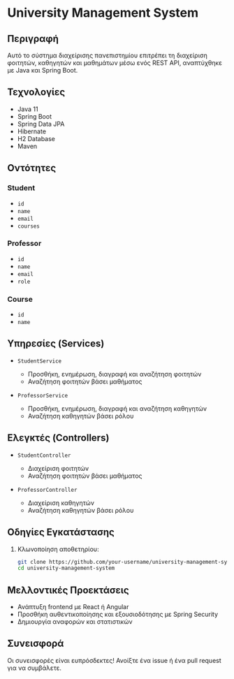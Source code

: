 # University Management System

## Περιγραφή

Αυτό το σύστημα διαχείρισης πανεπιστημίου επιτρέπει τη διαχείριση φοιτητών, καθηγητών και μαθημάτων μέσω ενός REST API, αναπτύχθηκε με Java και Spring Boot.

## Τεχνολογίες

- Java 11
- Spring Boot
- Spring Data JPA
- Hibernate
- H2 Database
- Maven

## Οντότητες

### Student
- `id`
- `name`
- `email`
- `courses`

### Professor
- `id`
- `name`
- `email`
- `role`

### Course
- `id`
- `name`

## Υπηρεσίες (Services)

- `StudentService`
  - Προσθήκη, ενημέρωση, διαγραφή και αναζήτηση φοιτητών
  - Αναζήτηση φοιτητών βάσει μαθήματος

- `ProfessorService`
  - Προσθήκη, ενημέρωση, διαγραφή και αναζήτηση καθηγητών
  - Αναζήτηση καθηγητών βάσει ρόλου

## Ελεγκτές (Controllers)

- `StudentController`
  - Διαχείριση φοιτητών
  - Αναζήτηση φοιτητών βάσει μαθήματος

- `ProfessorController`
  - Διαχείριση καθηγητών
  - Αναζήτηση καθηγητών βάσει ρόλου

## Οδηγίες Εγκατάστασης

1. Κλωνοποίηση αποθετηρίου:
   ```sh
   git clone https://github.com/your-username/university-management-system.git
   cd university-management-system

## Μελλοντικές Προεκτάσεις
- Ανάπτυξη frontend με React ή Angular
- Προσθήκη αυθεντικοποίησης και εξουσιοδότησης με Spring Security
- Δημιουργία αναφορών και στατιστικών

## Συνεισφορά
Οι συνεισφορές είναι ευπρόσδεκτες! Ανοίξτε ένα issue ή ένα pull request για να συμβάλετε.
